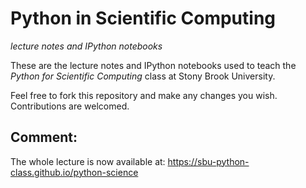 # Python in Scientific Computing
*lecture notes and IPython notebooks*

These are the lecture notes and IPython notebooks used to teach the
*Python for Scientific Computing* class at Stony Brook University.

Feel free to fork this repository and make any changes you wish.
Contributions are welcomed.



## Comment:
The whole lecture is now available at: https://sbu-python-class.github.io/python-science
